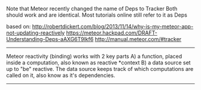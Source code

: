 Note that Meteor recently changed the name of Deps to Tracker
Both should work and are identical.
Most tutorials online still refer to it as Deps

based on:
http://robertdickert.com/blog/2013/11/14/why-is-my-meteor-app-not-updating-reactively
https://meteor.hackpad.com/DRAFT-Understanding-Deps-aAXG6T9lkf6
http://manual.meteor.com/#tracker

**********************************
Meteor reactivity (binding) works with 2 key parts
A) a function, placed inside a computation, also known as reactive *context
B) a data source set up to "be" reactive. 
   The data source keeps track of which computations are called on it, 
   also know as it's dependencies. 
**********************************